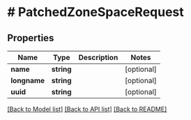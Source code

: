 # # PatchedZoneSpaceRequest

## Properties

Name | Type | Description | Notes
------------ | ------------- | ------------- | -------------
**name** | **string** |  | [optional]
**longname** | **string** |  | [optional]
**uuid** | **string** |  | [optional]

[[Back to Model list]](../../README.md#models) [[Back to API list]](../../README.md#endpoints) [[Back to README]](../../README.md)
